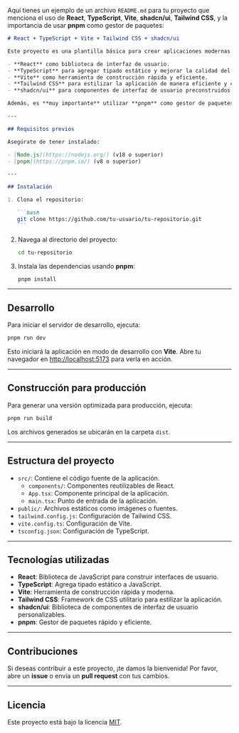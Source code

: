 Aquí tienes un ejemplo de un archivo `README.md` para tu proyecto que menciona el uso de **React**, **TypeScript**, **Vite**, **shadcn/ui**, **Tailwind CSS**, y la importancia de usar **pnpm** como gestor de paquetes:

````markdown
# React + TypeScript + Vite + Tailwind CSS + shadcn/ui

Este proyecto es una plantilla básica para crear aplicaciones modernas utilizando:

- **React** como biblioteca de interfaz de usuario.
- **TypeScript** para agregar tipado estático y mejorar la calidad del código.
- **Vite** como herramienta de construcción rápida y eficiente.
- **Tailwind CSS** para estilizar la aplicación de manera eficiente y con clases utilitarias.
- **shadcn/ui** para componentes de interfaz de usuario preconstruidos y personalizables.

Además, es **muy importante** utilizar **pnpm** como gestor de paquetes para garantizar la instalación correcta de dependencias y optimizar el espacio en disco.

---

## Requisitos previos

Asegúrate de tener instalado:

- [Node.js](https://nodejs.org/) (v18 o superior)
- [pnpm](https://pnpm.io/) (v8 o superior)

---

## Instalación

1. Clona el repositorio:

   ```bash
   git clone https://github.com/tu-usuario/tu-repositorio.git
   ```
````

2. Navega al directorio del proyecto:

   ```bash
   cd tu-repositorio
   ```

3. Instala las dependencias usando **pnpm**:

   ```bash
   pnpm install
   ```

---

## Desarrollo

Para iniciar el servidor de desarrollo, ejecuta:

```bash
pnpm run dev
```

Esto iniciará la aplicación en modo de desarrollo con **Vite**. Abre tu navegador en [http://localhost:5173](http://localhost:5173) para verla en acción.

---

## Construcción para producción

Para generar una versión optimizada para producción, ejecuta:

```bash
pnpm run build
```

Los archivos generados se ubicarán en la carpeta `dist`.

---

## Estructura del proyecto

- `src/`: Contiene el código fuente de la aplicación.
  - `components/`: Componentes reutilizables de React.
  - `App.tsx`: Componente principal de la aplicación.
  - `main.tsx`: Punto de entrada de la aplicación.
- `public/`: Archivos estáticos como imágenes o fuentes.
- `tailwind.config.js`: Configuración de Tailwind CSS.
- `vite.config.ts`: Configuración de Vite.
- `tsconfig.json`: Configuración de TypeScript.

---

## Tecnologías utilizadas

- **React**: Biblioteca de JavaScript para construir interfaces de usuario.
- **TypeScript**: Agrega tipado estático a JavaScript.
- **Vite**: Herramienta de construcción rápida y moderna.
- **Tailwind CSS**: Framework de CSS utilitario para estilizar la aplicación.
- **shadcn/ui**: Biblioteca de componentes de interfaz de usuario personalizables.
- **pnpm**: Gestor de paquetes rápido y eficiente.

---

## Contribuciones

Si deseas contribuir a este proyecto, ¡te damos la bienvenida! Por favor, abre un **issue** o envía un **pull request** con tus cambios.

---

## Licencia

Este proyecto está bajo la licencia [MIT](LICENSE).
